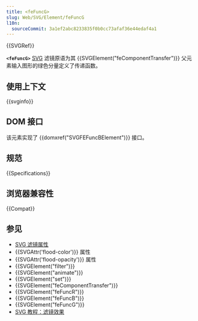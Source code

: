 ```yaml
---
title: <feFuncG>
slug: Web/SVG/Element/feFuncG
l10n:
  sourceCommit: 3a1ef2abc8233835f0b0cc73afaf36e44edaf4a1
---
```


{{SVGRef}}

**`<feFuncG>`** [SVG](/zh-CN/docs/Web/SVG) 滤镜原语为其 {{SVGElement("feComponentTransfer")}} 父元素输入图形的绿色分量定义了传递函数。

## 使用上下文

{{svginfo}}

## DOM 接口

该元素实现了 {{domxref("SVGFEFuncBElement")}} 接口。

## 规范

{{Specifications}}

## 浏览器兼容性

{{Compat}}

## 参见

- [SVG 滤镜属性](/zh-CN/docs/Web/SVG/Attribute#滤镜属性)
- {{SVGAttr('flood-color')}} 属性
- {{SVGAttr('flood-opacity')}} 属性
- {{SVGElement("filter")}}
- {{SVGElement("animate")}}
- {{SVGElement("set")}}
- {{SVGElement("feComponentTransfer")}}
- {{SVGElement("feFuncR")}}
- {{SVGElement("feFuncB")}}
- {{SVGElement("feFuncG")}}
- [SVG 教程：滤镜效果](/zh-CN/docs/Web/SVG/Tutorial/Filter_effects)
